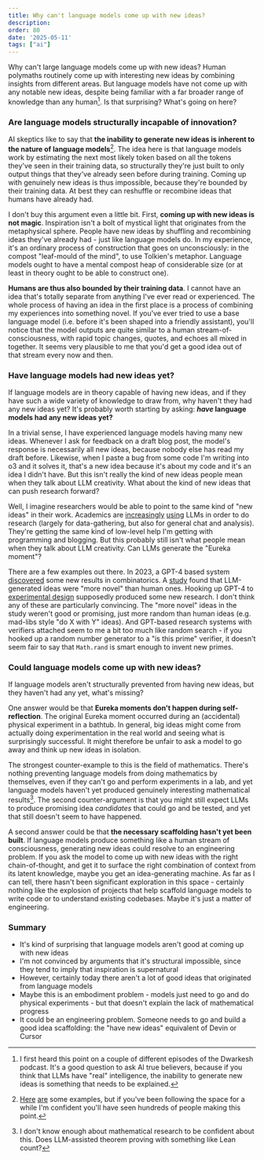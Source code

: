 ```yaml
---
title: Why can't language models come up with new ideas?
description: 
order: 80
date: '2025-05-11'
tags: ["ai"]
---
```


Why can't large language models come up with new ideas? Human polymaths routinely come up with interesting new ideas by combining insights from different areas. But language models have not come up with any notable new ideas, despite being familiar with a far broader range of knowledge than any human[^1]. Is that surprising? What's going on here?

### Are language models structurally incapable of innovation?

AI skeptics like to say that **the inability to generate new ideas is inherent to the nature of language models**[^2]. The idea here is that language models work by estimating the next most likely token based on all the tokens they've seen in their training data, so structurally they're just built to only output things that they've already seen before during training. Coming up with genuinely new ideas is thus impossible, because they're bounded by their training data. At best they can reshuffle or recombine ideas that humans have already had.

I don't buy this argument even a little bit. First, **coming up with new ideas is not magic**. Inspiration isn't a bolt of mystical light that originates from the metaphysical sphere. People have new ideas by shuffling and recombining ideas they've already had - just like language models do. In my experience, it's an ordinary process of construction that goes on unconsciously: in the compost "leaf-mould of the mind", to use Tolkien's metaphor. Language models ought to have a mental compost heap of considerable size (or at least in theory ought to be able to construct one).

**Humans are thus also bounded by their training data**. I cannot have an idea that's totally separate from anything I've ever read or experienced. The whole process of having an idea in the first place is a process of combining my experiences into something novel. If you've ever tried to use a base language model (i.e. before it's been shaped into a friendly assistant), you'll notice that the model outputs are quite similar to a human stream-of-consciousness, with rapid topic changes, quotes, and echoes all mixed in together. It seems very plausible to me that you'd get a good idea out of that stream every now and then.

### Have language models had new ideas yet?

If language models are in theory capable of having new ideas, and if they have such a wide variety of knowledge to draw from, why haven't they had any new ideas yet? It's probably worth starting by asking: **_have_ language models had any new ideas yet?**

In a trivial sense, I have experienced language models having many new ideas. Whenever I ask for feedback on a draft blog post, the model's response is necessarily all new ideas, because nobody else has read my draft before. Likewise, when I paste a bug from some code I'm writing into o3 and it solves it, that's a new idea because it's about my code and it's an idea I didn't have. But this isn't really the kind of new ideas people mean when they talk about LLM creativity. What about the kind of new ideas that can push research forward?

Well, I imagine researchers would be able to point to the same kind of "new ideas" in their work. Academics are [increasingly](https://hai.stanford.edu/news/how-much-research-being-written-large-language-models) [using](https://arxiv.org/abs/2411.05025) LLMs in order to do research (largely for data-gathering, but also for general chat and analysis). They're getting the same kind of low-level help I'm getting with programming and blogging. But this probably still isn't what people mean when they talk about LLM creativity. Can LLMs generate the "Eureka moment"?

There are a few examples out there. In 2023, a GPT-4 based system [discovered](https://www.nature.com/articles/s41586-023-06924-6) some new results in combinatorics. A [study](https://arxiv.org/html/2409.04109v1) found that LLM-generated ideas were "more novel" than human ones. Hooking up GPT-4 to [experimental design](https://www.nature.com/articles/s41586-023-06792-0) supposedly produced some new research. I don't think any of these are particularly convincing. The "more novel" ideas in the study weren't good or promising, just more random than human ideas (e.g. mad-libs style "do X with Y" ideas). And GPT-based research systems with verifiers attached seem to me a bit too much like random search - if you hooked up a random number generator to a "is this prime" verifier, it doesn't seem fair to say that `Math.rand` is smart enough to invent new primes. 

### Could language models come up with new ideas?

If language models aren't structurally prevented from having new ideas, but they haven't had any yet, what's missing?

One answer would be that **Eureka moments don't happen during self-reflection**. The original Eureka moment occurred during an (accidental) physical experiment in a bathtub. In general, big ideas might come from actually doing experimentation in the real world and seeing what is surprisingly successful. It might therefore be unfair to ask a model to go away and think up new ideas in isolation.

The strongest counter-example to this is the field of mathematics. There's nothing preventing language models from doing mathematics by themselves, even if they can't go and perform experiments in a lab, and yet language models haven't yet produced genuinely interesting mathematical results[^3]. The second counter-argument is that you might still expect LLMs to produce promising idea _candidates_ that could go and be tested, and yet that still doesn't seem to have happened.

A second answer could be that **the necessary scaffolding hasn't yet been built**. If language models produce something like a human stream of consciousness, generating new ideas could resolve to an engineering problem. If you ask the model to come up with new ideas with the right chain-of-thought, and get it to surface the right combination of context from its latent knowledge, maybe you get an idea-generating machine. As far as I can tell, there hasn't been significant exploration in this space - certainly nothing like the explosion of projects that help scaffold language models to write code or to understand existing codebases. Maybe it's just a matter of engineering.

### Summary

- It's kind of surprising that language models aren't good at coming up with new ideas
- I'm not convinced by arguments that it's structural impossible, since they tend to imply that inspiration is supernatural
- However, certainly today there aren't a lot of good ideas that originated from language models
- Maybe this is an embodiment problem - models just need to go and do physical experiments - but that doesn't explain the lack of mathematical progress
- It could be an engineering problem. Someone needs to go and build a good idea scaffolding: the "have new ideas" equivalent of Devin or Cursor

[^1]: I first heard this point on a couple of different episodes of the Dwarkesh podcast. It's a good question to ask AI true believers, because if you think that LLMs have "real" intelligence, the inability to generate new ideas is something that needs to be explained.

[^2]: [Here](https://www.reddit.com/r/OpenAI/comments/16q8t9p/can_ai_create_an_original_idea/) [are](https://medium.com/@axel.schwanke/generative-ai-never-truly-creative-68a0189d98e8) some examples, but if you've been following the space for a while I'm confident you'll have seen hundreds of people making this point. 

[^3]: I don't know enough about mathematical research to be confident about this. Does LLM-assisted theorem proving with something like Lean count?